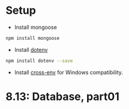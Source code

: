 # Setup

- Install mongoose
``` bash
npm install mongoose
```

- Install [dotenv](https://github.com/motdotla/dotenv)
```bash
npm install dotenv --save
```

- Install [cross-env](https://www.npmjs.com/package/cross-env) for Windows compatibility.
# 8.13: Database, part01


